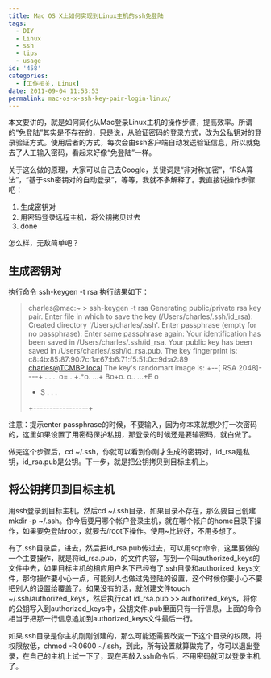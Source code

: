 ```yaml
---
title: Mac OS X上如何实现到Linux主机的ssh免登陆
tags:
  - DIY
  - Linux
  - ssh
  - tips
  - usage
id: '458'
categories:
  - [工作相关, Linux]
date: 2011-09-04 11:53:53
permalink: mac-os-x-ssh-key-pair-login-linux/
---
```


本文要讲的，就是如何简化从Mac登录Linux主机的操作步骤，提高效率。所谓的“免登陆”其实是不存在的，只是说，从验证密码的登录方式，改为公私钥对的登录验证方式。使用后者的方式，每次会由ssh客户端自动发送验证信息，所以就免去了人工输入密码，看起来好像“免登陆”一样。

关于这么做的原理，大家可以自己去Google，关键词是“非对称加密”，“RSA算法”，“基于ssh密钥对的自动登录”，等等，我就不多解释了。我直接说操作步骤吧：

1.  生成密钥对
2.  用密码登录远程主机，将公钥拷贝过去
3.  done

怎么样，无敌简单吧？

## 生成密钥对

执行命令 ssh-keygen -t rsa
执行结果如下：

> charles@mac:~ > ssh-keygen -t rsa
> Generating public/private rsa key pair.
> Enter file in which to save the key (/Users/charles/.ssh/id_rsa): 
> Created directory '/Users/charles/.ssh'.
> Enter passphrase (empty for no passphrase): 
> Enter same passphrase again: 
> Your identification has been saved in /Users/charles/.ssh/id_rsa.
> Your public key has been saved in /Users/charles/.ssh/id_rsa.pub.
> The key fingerprint is:
> c8:4b:85:87:90:7c:1a:67:b6:71:f5:51:0c:9d:a2:89 charles@TCMBP.local
> The key's randomart image is:
> +--[ RSA 2048]----+
>  ... .. o=.. 
>  +.*o. ...+ 
>  Bo+o. o.. 
>  ...+E o 
>  + S 
>  . . 
>  . 
>  
>  
> +-----------------+

注意：提示enter passphrase的时候，不要输入，因为你本来就想少打一次密码的，这里如果设置了用密码保护私钥，那登录的时候还是要输密码，就白做了。

做完这个步骤后，cd ~/.ssh，你就可以看到你刚才生成的密钥对，id_rsa是私钥，id_rsa.pub是公钥。下一步，就是把公钥拷贝到目标主机上。

## 将公钥拷贝到目标主机

用ssh登录到目标主机，然后cd ~/.ssh目录，如果目录不存在，那么要自己创建mkdir -p ~/.ssh。你今后要用哪个帐户登录主机，就在哪个帐户的home目录下操作，如果要免登陆root，就要去/root下操作。使用~比较好，不用多想了。

有了.ssh目录后，进去，然后把id_rsa.pub传过去，可以用scp命令，这里要做的一个主要操作，就是将id_rsa.pub，的文件内容，写到一个叫authorized_keys的文件中去，如果目标主机的相应用户名下已经有了.ssh目录和authorized_keys文件，那你操作要小心一点，可能别人也做过免登陆的设置，这个时候你要小心不要把别人的设置给覆盖了。如果没有的话，就创建文件touch ~/.ssh/authorized_keys，然后执行cat id_rsa.pub >> authorized_keys，将你的公钥写入到authorized_keys中，公钥文件.pub里面只有一行信息，上面的命令相当于把那一行信息追加到authorized_keys文件最后一行。

如果.ssh目录是你主机刚刚创建的，那么可能还需要改变一下这个目录的权限，将权限放低，chmod -R 0600 ~/.ssh，到此，所有设置就算做完了，你可以退出登录，在自己的主机上试一下了，现在再敲入ssh命令后，不用密码就可以登录主机了。
